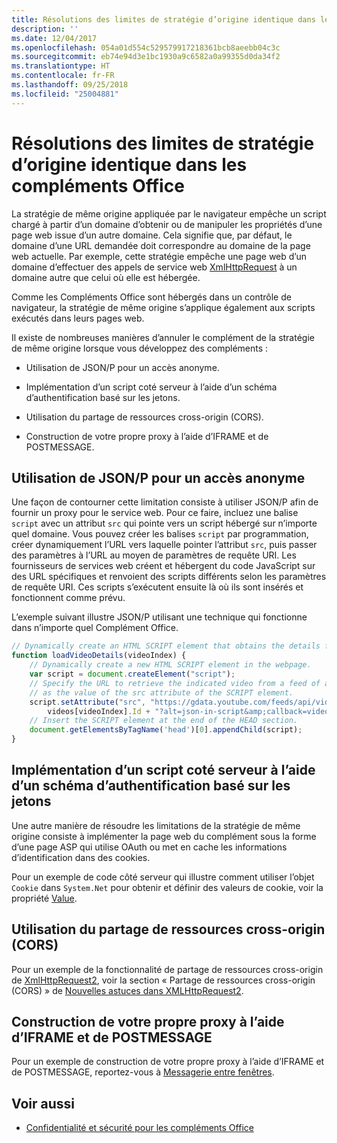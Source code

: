 ```yaml
---
title: Résolutions des limites de stratégie d’origine identique dans les compléments Office
description: ''
ms.date: 12/04/2017
ms.openlocfilehash: 054a01d554c529579917218361bcb8aeebb04c3c
ms.sourcegitcommit: eb74e94d3e1bc1930a9c6582a0a99355d0da34f2
ms.translationtype: HT
ms.contentlocale: fr-FR
ms.lasthandoff: 09/25/2018
ms.locfileid: "25004881"
---
```

# <a name="addressing-same-origin-policy-limitations-in-office-add-ins"></a>Résolutions des limites de stratégie d’origine identique dans les compléments Office


La stratégie de même origine appliquée par le navigateur empêche un script chargé à partir d’un domaine d’obtenir ou de manipuler les propriétés d’une page web issue d’un autre domaine. Cela signifie que, par défaut, le domaine d’une URL demandée doit correspondre au domaine de la page web actuelle. Par exemple, cette stratégie empêche une page web d’un domaine d’effectuer des appels de service web [XmlHttpRequest](https://www.w3.org/TR/XMLHttpRequest/) à un domaine autre que celui où elle est hébergée.

Comme les Compléments Office sont hébergés dans un contrôle de navigateur, la stratégie de même origine s’applique également aux scripts exécutés dans leurs pages web.

Il existe de nombreuses manières d’annuler le complément de la stratégie de même origine lorsque vous développez des compléments :

- Utilisation de JSON/P pour un accès anonyme. 
    
- Implémentation d’un script coté serveur à l’aide d’un schéma d’authentification basé sur les jetons.
    
- Utilisation du partage de ressources cross-origin (CORS).
    
- Construction de votre propre proxy à l’aide d’IFRAME et de POSTMESSAGE.
    

## <a name="using-jsonp-for-anonymous-access"></a>Utilisation de JSON/P pour un accès anonyme


Une façon de contourner cette limitation consiste à utiliser JSON/P afin de fournir un proxy pour le service web. Pour ce faire, incluez une balise `script` avec un attribut `src` qui pointe vers un script hébergé sur n’importe quel domaine. Vous pouvez créer les balises `script` par programmation, créer dynamiquement l’URL vers laquelle pointer l’attribut `src`, puis passer des paramètres à l’URL au moyen de paramètres de requête URI. Les fournisseurs de services web créent et hébergent du code JavaScript sur des URL spécifiques et renvoient des scripts différents selon les paramètres de requête URI. Ces scripts s’exécutent ensuite là où ils sont insérés et fonctionnent comme prévu.

L’exemple suivant illustre JSON/P utilisant une technique qui fonctionne dans n’importe quel Complément Office.

```js
// Dynamically create an HTML SCRIPT element that obtains the details for the specified video.
function loadVideoDetails(videoIndex) {
    // Dynamically create a new HTML SCRIPT element in the webpage.
    var script = document.createElement("script");
    // Specify the URL to retrieve the indicated video from a feed of a current list of videos,
    // as the value of the src attribute of the SCRIPT element. 
    script.setAttribute("src", "https://gdata.youtube.com/feeds/api/videos/" + 
        videos[videoIndex].Id + "?alt=json-in-script&amp;callback=videoDetailsLoaded");
    // Insert the SCRIPT element at the end of the HEAD section.
    document.getElementsByTagName('head')[0].appendChild(script);
}

```


## <a name="implementing-server-side-script-using-a-token-based-authentication-scheme"></a>Implémentation d’un script coté serveur à l’aide d’un schéma d’authentification basé sur les jetons


Une autre manière de résoudre les limitations de la stratégie de même origine consiste à implémenter la page web du complément sous la forme d’une page ASP qui utilise OAuth ou met en cache les informations d’identification dans des cookies.

Pour un exemple de code côté serveur qui illustre comment utiliser l’objet `Cookie` dans `System.Net` pour obtenir et définir des valeurs de cookie, voir la propriété [Value](https://docs.microsoft.com/dotnet/api/system.net.cookie.value?view=netframework-4.7.2).


## <a name="using-cross-origin-resource-sharing-cors"></a>Utilisation du partage de ressources cross-origin (CORS)


Pour un exemple de la fonctionnalité de partage de ressources cross-origin de [XmlHttpRequest2](http://dvcs.w3.org/hg/xhr/raw-file/tip/Overview.html), voir la section « Partage de ressources cross-origin (CORS) » de [Nouvelles astuces dans XMLHttpRequest2](http://www.html5rocks.com/en/tutorials/file/xhr2/).


## <a name="building-your-own-proxy-using-iframe-and-post-message"></a>Construction de votre propre proxy à l’aide d’IFRAME et de POSTMESSAGE


Pour un exemple de construction de votre propre proxy à l’aide d’IFRAME et de POSTMESSAGE, reportez-vous à [Messagerie entre fenêtres](http://ejohn.org/blog/cross-window-messaging/).


## <a name="see-also"></a>Voir aussi

- [Confidentialité et sécurité pour les compléments Office](../concepts/privacy-and-security.md)
    
